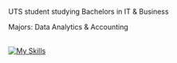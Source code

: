 UTS student studying Bachelors in IT & Business

Majors: Data Analytics & Accounting <br />
<br />

[![My Skills](https://skillicons.dev/icons?i=js,ts,react,tailwind,html,css,mongodb,docker,materialui,graphql,apollo,nextjs,vercel,express,postgres,py,vscode,git&perline=8)](https://skillicons.dev)
